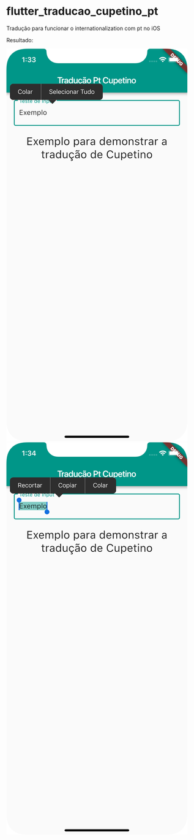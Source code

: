 # flutter_traducao_cupetino_pt
Tradução para funcionar o internationalization com pt no iOS

Resultado: 

![The end result](https://github.com/MarceloPetrucio/flutter_traducao_cupetino_pt/blob/master/image/image.png)
![The end result](https://github.com/MarceloPetrucio/flutter_traducao_cupetino_pt/blob/master/image/Image2.png)
